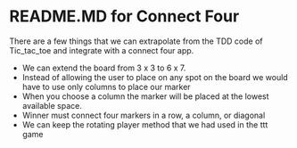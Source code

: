 # README.MD for Connect Four

There are a few things that we can extrapolate from the TDD code of Tic_tac_toe and integrate with a connect four app.

  * We can extend the board from 3 x 3 to 6 x 7. 
  * Instead of allowing the user to place on any spot on the board we would have to use only columns to place our marker
  * When you choose a column the marker will be placed at the lowest available space. 
  * Winner must connect four markers in a row, a column, or diagonal
  * We can keep the rotating player method that we had used in the ttt game
  


